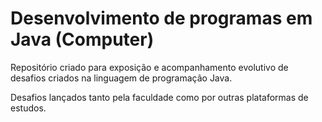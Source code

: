 # Desenvolvimento de programas em Java (Computer)
Repositório criado para exposição e acompanhamento evolutivo de desafios criados na linguagem de programação Java.

Desafios lançados tanto pela faculdade como por outras plataformas de estudos.
